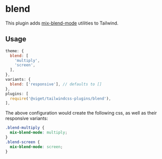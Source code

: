 # blend

This plugin adds [mix-blend-mode](https://developer.mozilla.org/en-US/docs/Web/CSS/mix-blend-mode) utilities to Tailwind.

## Usage

```js
theme: {
  blend: [
    'multiply',
    'screen',
  ],
},
variants: {
  blend: ['responsive'], // defaults to []
},
plugins: [
  require('@viget/tailwindcss-plugins/blend'),
],
```

The above configuration would create the following css, as well as their responsive variants:

```css
.blend-multiply {
  mix-blend-mode: multiply;
}
.blend-screen {
  mix-blend-mode: screen;
}
```
